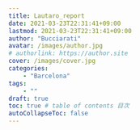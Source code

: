 ```yaml
---
title: Lautaro_report
date: 2021-03-23T22:31:41+09:00
lastmod: 2021-03-23T22:31:41+09:00
author: "Bucciarati"
avatar: /images/author.jpg
# authorlink: https://author.site
cover: /images/cover.jpg
categories:
    - "Barcelona"
tags: 
    - ""
draft: true
toc: true # table of contents 目次
autoCollapseToc: false
---
```

